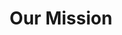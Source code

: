 ---
title: "Our Mission"
section: "mission"
order: 2
content:
  - "Antarman is a mental health welfare organisation. At Antarman our focus is to provide the highest quality of Mental health care and provide a safe space for individuals for self exploration. The awareness of ones own inner experience is given a central role in building an individuals capacity for logical and curious thinking and for self regulation."
  - "We at Antarman are a team of skilled professionals from the fields of Psychiatry and Psychology that together provide a holistic and comprehensive approach to Mental health issues. By working as a team our doctors and therapists are able to provide a large number of options for the client to choose from. The client also benefits from the collective pooling of resources for arriving at a better diagnosis and management plan. We are the largest collaboration and team of Psychiatrist and psychologist in Goa with clinics in Panjim, Margoa and Vasco."
---